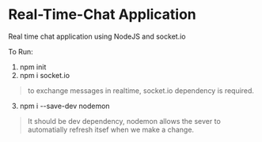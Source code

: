 # Real-Time-Chat Application
Real time chat application using NodeJS and socket.io

To Run:
1. npm init
2. npm i socket.io
> to exchange messages in realtime, socket.io dependency is required.
3. npm i --save-dev nodemon
> It should be dev dependency, nodemon allows the sever to automatially refresh itsef when we make a change.